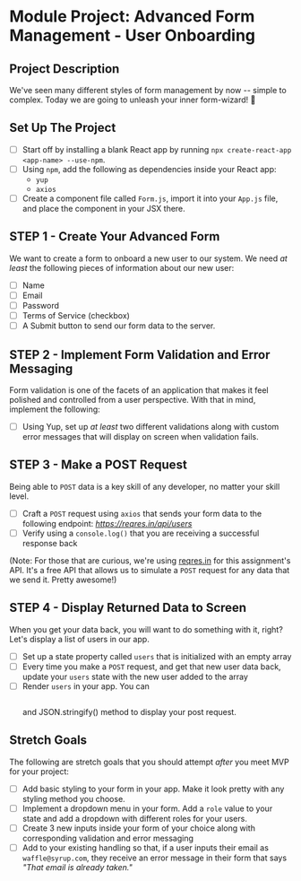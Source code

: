 # Module Project: Advanced Form Management - User Onboarding
## Project Description

We've seen many different styles of form management by now -- simple to complex. Today we are going to unleash your inner form-wizard! 🧙

## Set Up The Project

- [ ] Start off by installing a blank React app by running `npx create-react-app <app-name> --use-npm`.
- [ ] Using `npm`, add the following as dependencies inside your React app:
  - `yup`
  - `axios`
- [ ] Create a component file called `Form.js`, import it into your `App.js` file, and place the component in your JSX there.

## STEP 1 - Create Your Advanced Form

We want to create a form to onboard a new user to our system. We need _at least_ the following pieces of information about our new user:

- [ ] Name
- [ ] Email
- [ ] Password
- [ ] Terms of Service (checkbox)
- [ ] A Submit button to send our form data to the server.

## STEP 2 - Implement Form Validation and Error Messaging

Form validation is one of the facets of an application that makes it feel polished and controlled from a user perspective. With that in mind, implement the following:

- [ ] Using Yup, set up _at least_ two different validations along with custom error messages that will display on screen when validation fails.

## STEP 3 - Make a POST Request

Being able to `POST` data is a key skill of any developer, no matter your skill level.

- [ ] Craft a `POST` request using `axios` that sends your form data to the following endpoint: _https://reqres.in/api/users_
- [ ] Verify using a `console.log()` that you are receiving a successful response back

(Note: For those that are curious, we're using [reqres.in](https://reqres.in/) for this assignment's API. It's a free API that allows us to simulate a `POST` request for any data that we send it. Pretty awesome!)

## STEP 4 - Display Returned Data to Screen

When you get your data back, you will want to do something with it, right? Let's display a list of users in our app.

- [ ] Set up a state property called `users` that is initialized with an empty array
- [ ] Every time you make a `POST` request, and get that new user data back, update your `users` state with the new user added to the array
- [ ] Render `users` in your app. You can <pre></pre> and JSON.stringify() method to display your post request.

## Stretch Goals

The following are stretch goals that you should attempt _after_ you meet MVP for your project:

- [ ] Add basic styling to your form in your app. Make it look pretty with any styling method you choose.
- [ ] Implement a dropdown menu in your form. Add a `role` value to your state and add a dropdown with different roles for your users.
- [ ] Create 3 new inputs inside your form of your choice along with corresponding validation and error messaging
- [ ] Add to your existing handling so that, if a user inputs their email as `waffle@syrup.com`, they receive an error message in their form that says _"That email is already taken."_
